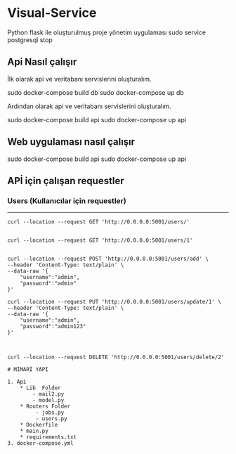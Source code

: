 # Visual-Service
Python flask ile oluşturulmuş proje yönetim uygulaması
sudo service postgresql stop

## Api Nasıl çalışır 
İlk olarak api ve veritabanı servislerini oluşturalım.

sudo docker-compose build db
sudo docker-compose up db

Ardından olarak api ve veritabanı servislerini oluşturalım.

sudo docker-compose build api
sudo docker-compose up api

## Web uygulaması nasıl çalışır
sudo docker-compose build api
sudo docker-compose up api

## APİ için çalışan requestler
### Users (Kullanıcılar için requestler)
-----------------------------------------
```
curl --location --request GET 'http://0.0.0.0:5001/users/'


curl --location --request GET 'http://0.0.0.0:5001/users/1'


curl --location --request POST 'http://0.0.0.0:5001/users/add' \
--header 'Content-Type: text/plain' \
--data-raw '{
    "username":"admin",
    "password":"admin"
}'

curl --location --request PUT 'http://0.0.0.0:5001/users/update/1' \
--header 'Content-Type: text/plain' \
--data-raw '{
    "username":"admin",
    "password":"admin123"
}'



curl --location --request DELETE 'http://0.0.0.0:5001/users/delete/2'

# MİMARİ YAPI

1. Api
    * Lib  Folder
        - mail2.py
        - model.py
    * Routers Folder
         - jobs.py
         - users.py
    * Dockerfile
    * main.py
    * requirements.txt
3. docker-compose.yml



 



